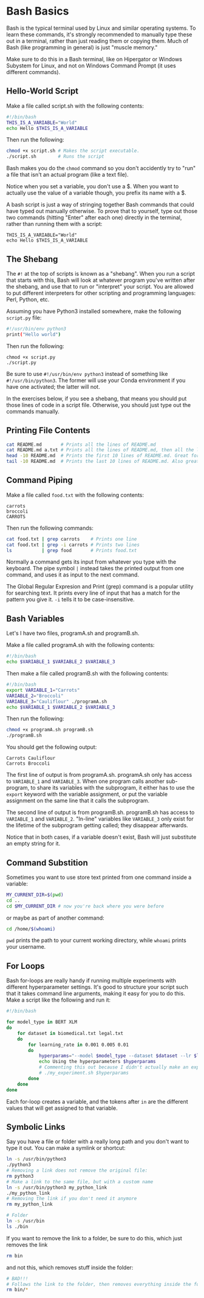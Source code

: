 # Bash Basics

Bash is the typical terminal used by Linux and similar operating systems.
To learn these commands, it's strongly recommended to manually type these out in a terminal, rather than just reading them or copying them.
Much of Bash (like programming in general) is just "muscle memory."

Make sure to do this in a Bash terminal, like on Hipergator or Windows Subystem for Linux, and not on Windows Command Prompt (it uses different commands).


## Hello-World Script

Make a file called script.sh with the following contents:
```bash
#!/bin/bash
THIS_IS_A_VARIABLE="World"
echo Hello $THIS_IS_A_VARIABLE
```
Then run the following:
```bash
chmod +x script.sh # Makes the script executable.
./script.sh        # Runs the script
```
Bash makes you do the `chmod` command so you don't accidently try to "run" a file that isn't an actual program (like a text file).

Notice when you set a variable, you don't use a \$.
When you want to actually use the value of a variable though, you prefix its name with a \$.

A bash script is just a way of stringing together Bash commands that could have typed out manually otherwise.
To prove that to yourself, type out those two commands (hitting "Enter" after each one) directly in the terminal, rather than running them with a script:
```
THIS_IS_A_VARIABLE="World"
echo Hello $THIS_IS_A_VARIABLE
```

## The Shebang

The `#!` at the top of scripts is known as a "shebang".
When you run a script that starts with this, Bash will look at whatever program you've written after the shebang, and use that to run or "interpret" your script.
You are allowed to put different interpreters for other scripting and programming languages: Perl, Python, etc.

Assuming you have Python3 installed somewhere, make the following `script.py` file:
```bash
#!/usr/bin/env python3
print("Hello world")
```
Then run the following:
```
chmod +x script.py
./script.py
```

Be sure to use `#!/usr/bin/env python3` instead of something like `#!/usr/bin/python3`.
The former will use your Conda environment if you have one activated; the latter will not.

In the exercises below, if you see a shebang, that means you should put those lines of code in a script file.
Otherwise, you should just type out the commands manually.

## Printing File Contents

```bash
cat README.md       # Prints all the lines of README.md
cat README.md a.txt # Prints all the lines of README.md, then all the lines of a.txt
head -10 README.md  # Prints the first 10 lines of README.md. Great for huge files.
tail -10 README.md  # Prints the last 10 lines of README.md. Also great for huge files.
```

## Command Piping 
Make a file called `food.txt` with the following contents:
```
carrots
broccoli
CARROTS
```
Then run the following commands:
```bash
cat food.txt | grep carrots    # Prints one line
cat food.txt | grep -i carrots # Prints two lines
ls           | grep food       # Prints food.txt
```

Normally a command gets its input from whatever you type with the keyboard.
The pipe symbol `|`  instead takes the printed output from one command, and uses it as input to the next command.

The Global Regular Expresion and Print (grep) command is a popular utility for searching text.
It prints every line of input that has a match for the pattern you give it. `-i` tells it to be case-insensitive.

## Bash Variables
Let's I have two files, programA.sh and programB.sh.

Make a file called programA.sh with the following contents:
```bash
#!/bin/bash
echo $VARIABLE_1 $VARIABLE_2 $VARIABLE_3
```

Then make a file called programB.sh with the following contents:
```bash
#!/bin/bash
export VARIABLE_1="Carrots"
VARIABLE_2="Broccoli"
VARIABLE_3="Cauliflour" ./programA.sh
echo $VARIABLE_1 $VARIABLE_2 $VARIABLE_3
```

Then run the following:
```bash
chmod +x programA.sh programB.sh
./programB.sh
```

You should get the following output:
```
Carrots Cauliflour
Carrots Broccoli
```

The first line of output is from programA.sh.
programA.sh only has access to `VARIABLE_1` and `VARIABLE_3`.
When one program calls another sub-program, to share its variables with the subprogram, it either has to use the `export` keyword with the variable assignment, or put the variable assignment on the same line that it calls the subprogram.

The second line of output is from programB.sh.
programB.sh has access to `VARIABLE_1` and `VARIABLE_2`.
"In-line" variables like `VARIABLE_3` only exist for the lifetime of the subprogram getting called; they disappear afterwards.

Notice that in both cases, if a variable doesn't exist, Bash will just substitute an empty string for it.

## Command Substition
Sometimes you want to use store text printed from one command inside a variable:

```bash
MY_CURRENT_DIR=$(pwd)
cd ..
cd $MY_CURRENT_DIR # now you're back where you were before
```
or maybe as part of another command:
```bash
cd /home/$(whoami)
```
`pwd` prints the path to your current working directory, while `whoami` prints your username.

## For Loops
Bash for-loops are really handy if running multiple experiments with different hyperparameter settings.
It's good to structure your script such that it takes command line arguments, making it easy for you to do this.
Make a script like the following and run it:
```bash
#!/bin/bash

for model_type in BERT XLM
do
    for dataset in biomedical.txt legal.txt
    do
        for learning_rate in 0.001 0.005 0.01
        do
            hyperparams="--model $model_type --dataset $dataset --lr $learning_rate"
            echo Using the hyperparameters $hyperparams
            # Commenting this out because I didn't actually make an experiment.sh
            # ./my_experiment.sh $hyperparams
        done
    done
done
```
Each for-loop creates a variable, and the tokens after `in` are the different values that will get assigned to that variable.

## Symbolic Links

Say you have a file or folder with a really long path and you don't want to type it out. You can make a symlink or shortcut:

```bash
ln -s /usr/bin/python3
./python3
# Removing a link does not remove the original file: 
rm python3
# Make a link to the same file, but with a custom name
ln -s /usr/bin/python3 my_python_link
./my_python_link
# Removing the link if you don't need it anymore
rm my_python_link
```

```bash
# Folder
ln -s /usr/bin
ls ./bin
```
If you want to remove the link to a folder, be sure to do this, which just removes the link
```bash
rm bin
```
and not this, which removes stuff inside the folder:
```bash
# BAD!!!
# Follows the link to the folder, then removes everything inside the folder you're linking to.
rm bin/* 
```
